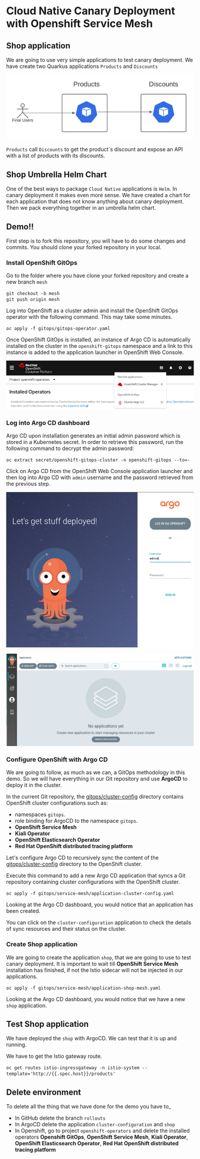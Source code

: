 # Cloud Native Canary Deployment with Openshift Service Mesh

## Shop application
 
We are going to use very simple applications to test canary deployment. We have create two Quarkus applications `Products` and `Discounts`
 
![Shop Application](../../images/Shop.png)
 
`Products` call `Discounts` to get the product`s discount and expose an API with a list of products with its discounts.
 
## Shop Umbrella Helm Chart
 
One of the best ways to package `Cloud Native` applications is `Helm`. In canary deployment it makes even more sense.
We have created a chart for each application that does not know anything about canary deployment. Then we pack everything together in an umbrella helm chart.

## Demo!!

First step is to fork this repository, you will have to do some changes and commits. You should clone your forked repository in your local.
 
### Install OpenShift GitOps
 
Go to the folder where you have clone your forked repository and create a new branch `mesh`
```
git checkout -b mesh
git push origin mesh
```
 
Log into OpenShift as a cluster admin and install the OpenShift GitOps operator with the following command. This may take some minutes.
```
oc apply -f gitops/gitops-operator.yaml
```
 
Once OpenShift GitOps is installed, an instance of Argo CD is automatically installed on the cluster in the `openshift-gitops` namespace and a link to this instance is added to the application launcher in OpenShift Web Console.
 
![Application Launcher](../../images/gitops-link.png)
 
### Log into Argo CD dashboard
 
Argo CD upon installation generates an initial admin password which is stored in a Kubernetes secret. In order to retrieve this password, run the following command to decrypt the admin password:
 
```
oc extract secret/openshift-gitops-cluster -n openshift-gitops --to=-
```
 
Click on Argo CD from the OpenShift Web Console application launcher and then log into Argo CD with `admin` username and the password retrieved from the previous step.
 
![Argo CD](../../images/ArgoCD-login.png)
 
![Argo CD](../../images/ArgoCD-UI.png)
 
### Configure OpenShift with Argo CD
 
We are going to follow, as much as we can, a GitOps methodology in this demo. So we will have everything in our Git repository and use **ArgoCD** to deploy it in the cluster.
 
In the current Git repository, the [gitops/cluster-config](gitops/cluster-config/) directory contains OpenShift cluster configurations such as:
- namespaces `gitops`.
- role binding for ArgoCD to the namespace `gitops`.
- **OpenShift Service Mesh**
- **Kiali Operator**
- **OpenShift Elasticsearch Operator**
- **Red Hat OpenShift distributed tracing platform**
 
Let's configure Argo CD to recursively sync the content of the [gitops/cluster-config](gitops/cluster-config/) directory to the OpenShift cluster.
 
Execute this command to add a new Argo CD application that syncs a Git repository containing cluster configurations with the OpenShift cluster.
 
```
oc apply -f gitops/service-mesh/application-cluster-config.yaml
```
 
Looking at the Argo CD dashboard, you would notice that an application has been created.

You can click on the `cluster-configuration` application to check the details of sync resources and their status on the cluster.

### Create Shop application

We are going to create the application `shop`, that we are going to use to test canary deployment. It is important to wait till **OpenShift Service Mesh** installation has finished, if not the Istio sidecar will not be injected in our applications.

```
oc apply -f gitops/service-mesh/application-shop-mesh.yaml
```

Looking at the Argo CD dashboard, you would notice that we have a new `shop` application.


## Test Shop application
 
We have deployed the `shop` with ArgoCD. We can test that it is up and running.
 
We have to get the Istio gateway route.
```
oc get routes istio-ingressgateway -n istio-system --template='http://{{.spec.host}}/products'
```

 
## Delete environment
 
To delete all the thing that we have done for the demo you have to_
- In GitHub delete the branch `rollouts`
- In ArgoCD delete the application `cluster-configuration` and `shop`
- In Openshift, go to project `openshift-operators` and delete the installed operators **Openshift GitOps**, **OpenShift Service Mesh**, **Kiali Operator**, **OpenShift Elasticsearch Operator**, **Red Hat OpenShift distributed tracing platform**


